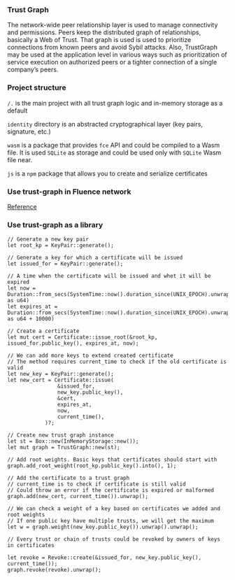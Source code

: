 ### Trust Graph

The network-wide peer relationship layer is used to manage connectivity and permissions. Peers keep the distributed graph of relationships, basically a Web of Trust. That graph is used is used to prioritize connections from known peers and avoid Sybil attacks. Also, TrustGraph may be used at the application level in various ways such as prioritization of service execution on authorized peers or a tighter connection of a single company’s peers.

### Project structure

`/.` is the main project with all trust graph logic and in-memory storage as a default

`identity` directory is an abstracted cryptographical layer (key pairs, signature, etc.)

`wasm` is a package that provides `fce` API and could be compiled to a Wasm file. It is used `SQLite` as storage and could be used only with `SQLite` Wasm file near.

`js` is a `npm` package that allows you to create and serialize certificates

### Use trust-graph in Fluence network

[Reference](https://fluence.dev/docs/trust-graph)

### Use trust-graph as a library


```
// Generate a new key pair
let root_kp = KeyPair::generate();

// Generate a key for which a certificate will be issued
let issued_for = KeyPair::generate();

// A time when the certificate will be issued and whet it will be expired
let now = Duration::from_secs(SystemTime::now().duration_since(UNIX_EPOCH).unwrap().as_secs() as u64)
let expires_at = Duration::from_secs(SystemTime::now().duration_since(UNIX_EPOCH).unwrap().as_secs() as u64 + 10000)

// Create a certificate
let mut cert = Certificate::issue_root(&root_kp, issued_for.public_key(), expires_at, now);

// We can add more keys to extend created certificate
// The method requires current_time to check if the old certificate is valid
let new_key = KeyPair::generate();
let new_cert = Certificate::issue(
                &issued_for,
                new_key.public_key(),
                &cert,
                expires_at,               
                now,
                current_time(),
            )?;

// Create new trust graph instance
let st = Box::new(InMemoryStorage::new());
let mut graph = TrustGraph::new(st);

// Add root weights. Basic keys that certificates should start with
graph.add_root_weight(root_kp.public_key().into(), 1);

// Add the certificate to a trust graph
// current_time is to check if certificate is still valid
// Could throw an error if the certificate is expired or malformed
graph.add(new_cert, current_time()).unwrap();

// We can check a weight of a key based on certificates we added and root weights
// If one public key have multiple trusts, we will get the maximum
let w = graph.weight(new_key.public_key()).unwrap().unwrap();

// Every trust or chain of trusts could be revoked by owners of keys in certificates

let revoke = Revoke::create(&issued_for, new_key.public_key(), current_time());
graph.revoke(revoke).unwrap();
```

